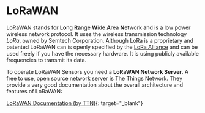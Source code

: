 # LoRaWAN
LoRaWAN stands for **Lo**ng **Ra**nge **W**ide **A**rea **N**etwork and is a low power 
wireless network protocol. It uses the wireless transmission technology *LoRa*, 
owned by Semtech Corporation. Although LoRa is a proprietary and patented LoRaWAN can 
is openly specified by the [LoRa Alliance](https://lora-alliance.org/) and can 
be used freely if you have the necessary hardware. It is using publicly available 
frequencies to transmit its data.

To operate LoRaWAN Sensors you need a **LoRaWAN Network Server**. A free to use, open source network server is The Things Network.
They provide a very good documentation about the overall architecture and features of LoRaWAN:

[LoRaWAN Documentation (by TTN)](https://www.thethingsnetwork.org/docs/){: target="_blank"}
